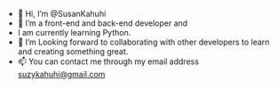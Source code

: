 - 👋 Hi, I’m @SusanKahuhi
- 👀 I’m  a front-end and back-end developer and 
- I am currently learning Python. 
- 💞️ I’m Looking forward to collaborating with other developers to learn and creating something great.
- 📫 You can contact me through my email address suzykahuhi@gmail.com

<!---
SusanKahuhi/SusanKahuhi is a ✨ special ✨ repository because its `README.md` (this file) appears on your GitHub profile.
You can click the Preview link to take a look at your changes.
--->
